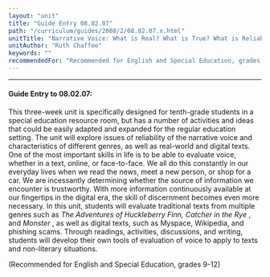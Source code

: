 ```yaml
---
layout: "unit"
title: "Guide Entry 08.02.07"
path: "/curriculum/guides/2008/2/08.02.07.x.html"
unitTitle: "Narrative Voice: What is Real? What is True? What is Reliable?"
unitAuthor: "Ruth Chaffee"
keywords: ""
recommendedFor: "Recommended for English and Special Education, grades 9-12"
---
```

<body>
<hr/>
 <h4>
  Guide Entry to 08.02.07:
 </h4>
 <p>
  This three-week unit is specifically designed for tenth-grade students in a special education resource room, but has a number of activities and ideas that could be easily adapted and expanded for the regular education setting. The unit will explore issues of reliability of the narrative voice and characteristics of different genres, as well as real-world and digital texts. One of the most important skills in life is to be able to evaluate voice, whether in a text, online, or face-to-face. We all do this constantly in our everyday lives when we read the news, meet a new person, or shop for a car. We are incessantly determining whether the source of information we encounter is trustworthy. With more information continuously available at our fingertips in the digital era, the skill of discernment becomes even more necessary. In this unit, students will evaluate traditional texts from multiple genres such as
  <i>
   The Adventures of Huckleberry Finn, Catcher in the Rye
  </i>
  , and
  <i>
   Monster
  </i>
  , as well as digital texts, such as Myspace, Wikipedia, and phishing scams. Through readings, activities, discussions, and writing, students will develop their own tools of evaluation of voice to apply to texts and non-literary situations.
 </p>
<p>
  (Recommended for English and Special Education, grades 9-12)
 </p>




</body>